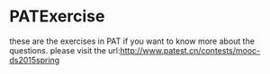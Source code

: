 # PATExercise
these are the exercises in PAT
if you want to know more about the questions. please visit the url:http://www.patest.cn/contests/mooc-ds2015spring

